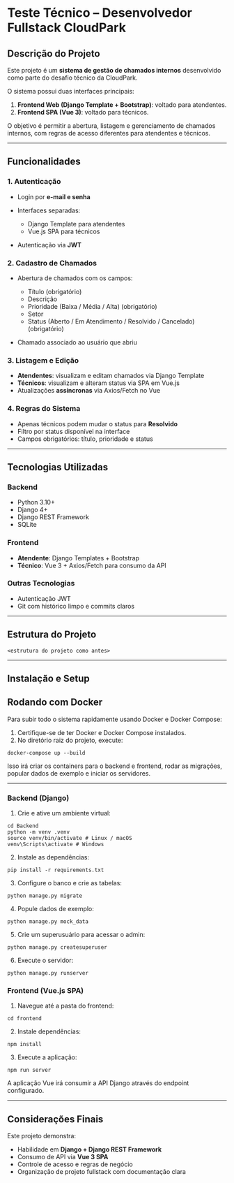 # Teste Técnico – Desenvolvedor Fullstack CloudPark


## Descrição do Projeto

Este projeto é um **sistema de gestão de chamados internos** desenvolvido como parte do desafio técnico da CloudPark.

O sistema possui duas interfaces principais:

1. **Frontend Web (Django Template + Bootstrap)**: voltado para atendentes.
2. **Frontend SPA (Vue 3)**: voltado para técnicos.

O objetivo é permitir a abertura, listagem e gerenciamento de chamados internos, com regras de acesso diferentes para atendentes e técnicos.

---

## Funcionalidades

### 1. Autenticação

* Login por **e-mail e senha**
* Interfaces separadas:

  * Django Template para atendentes
  * Vue.js SPA para técnicos
* Autenticação via **JWT**

### 2. Cadastro de Chamados

* Abertura de chamados com os campos:

  * Título (obrigatório)
  * Descrição
  * Prioridade (Baixa / Média / Alta) (obrigatório)
  * Setor
  * Status (Aberto / Em Atendimento / Resolvido / Cancelado) (obrigatório)
* Chamado associado ao usuário que abriu

### 3. Listagem e Edição

* **Atendentes**: visualizam e editam chamados via Django Template
* **Técnicos**: visualizam e alteram status via SPA em Vue.js
* Atualizações **assíncronas** via Axios/Fetch no Vue

### 4. Regras do Sistema

* Apenas técnicos podem mudar o status para **Resolvido**
* Filtro por status disponível na interface
* Campos obrigatórios: título, prioridade e status

---

## Tecnologias Utilizadas

### Backend

* Python 3.10+
* Django 4+
* Django REST Framework
* SQLite

### Frontend

* **Atendente**: Django Templates + Bootstrap
* **Técnico**: Vue 3 + Axios/Fetch para consumo da API

### Outras Tecnologias

* Autenticação JWT
* Git com histórico limpo e commits claros

---

## Estrutura do Projeto

```text
<estrutura do projeto como antes>
```

---

## Instalação e Setup

## Rodando com Docker

Para subir todo o sistema rapidamente usando Docker e Docker Compose:

1. Certifique-se de ter Docker e Docker Compose instalados.
2. No diretório raiz do projeto, execute:

```
docker-compose up --build
```

Isso irá criar os containers para o backend e frontend, rodar as migrações, popular dados de exemplo e iniciar os servidores.

---

### Backend (Django)

1. Crie e ative um ambiente virtual:

```
cd Backend
python -m venv .venv
source venv/bin/activate # Linux / macOS
venv\Scripts\activate # Windows
```

2. Instale as dependências:

```
pip install -r requirements.txt
```

3. Configure o banco e crie as tabelas:

```
python manage.py migrate
```

4. Popule dados de exemplo:

```
python manage.py mock_data
```

5. Crie um superusuário para acessar o admin:

```
python manage.py createsuperuser
```

6. Execute o servidor:

```
python manage.py runserver
```

### Frontend (Vue.js SPA)

1. Navegue até a pasta do frontend:

```
cd frontend
```

2. Instale dependências:

```
npm install
```

3. Execute a aplicação:

```
npm run server
```

A aplicação Vue irá consumir a API Django através do endpoint configurado.

---

## Considerações Finais

Este projeto demonstra:

* Habilidade em **Django + Django REST Framework**
* Consumo de API via **Vue 3 SPA**
* Controle de acesso e regras de negócio
* Organização de projeto fullstack com documentação clara
